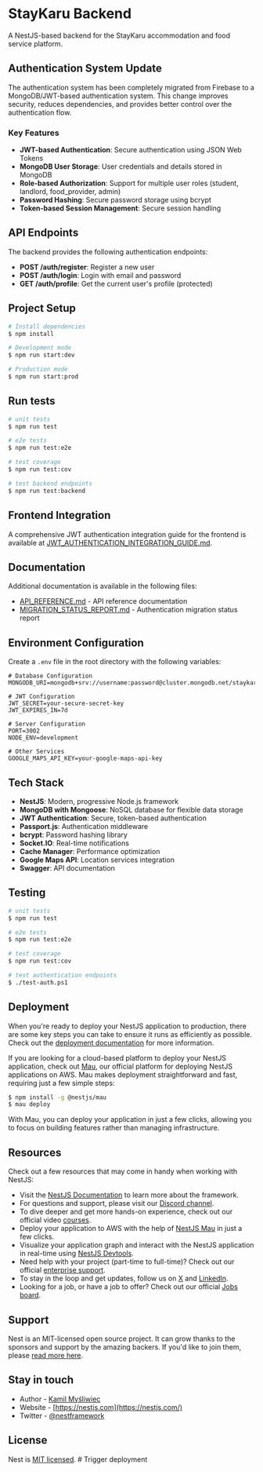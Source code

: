# StayKaru Backend

A NestJS-based backend for the StayKaru accommodation and food service platform.

## Authentication System Update

The authentication system has been completely migrated from Firebase to a MongoDB/JWT-based authentication system. This change improves security, reduces dependencies, and provides better control over the authentication flow.

### Key Features

- **JWT-based Authentication**: Secure authentication using JSON Web Tokens
- **MongoDB User Storage**: User credentials and details stored in MongoDB
- **Role-based Authorization**: Support for multiple user roles (student, landlord, food_provider, admin)
- **Password Hashing**: Secure password storage using bcrypt
- **Token-based Session Management**: Secure session handling

## API Endpoints

The backend provides the following authentication endpoints:

- **POST /auth/register**: Register a new user
- **POST /auth/login**: Login with email and password
- **GET /auth/profile**: Get the current user's profile (protected)

## Project Setup

```bash
# Install dependencies
$ npm install

# Development mode
$ npm run start:dev

# Production mode
$ npm run start:prod
```

## Run tests

```bash
# unit tests
$ npm run test

# e2e tests
$ npm run test:e2e

# test coverage
$ npm run test:cov

# test backend endpoints
$ npm run test:backend
```

## Frontend Integration

A comprehensive JWT authentication integration guide for the frontend is available at [JWT_AUTHENTICATION_INTEGRATION_GUIDE.md](./JWT_AUTHENTICATION_INTEGRATION_GUIDE.md).

## Documentation

Additional documentation is available in the following files:

- [API_REFERENCE.md](./API_REFERENCE.md) - API reference documentation
- [MIGRATION_STATUS_REPORT.md](./MIGRATION_STATUS_REPORT.md) - Authentication migration status report

## Environment Configuration

Create a `.env` file in the root directory with the following variables:

```
# Database Configuration
MONGODB_URI=mongodb+srv://username:password@cluster.mongodb.net/staykaru

# JWT Configuration
JWT_SECRET=your-secure-secret-key
JWT_EXPIRES_IN=7d

# Server Configuration
PORT=3002
NODE_ENV=development

# Other Services
GOOGLE_MAPS_API_KEY=your-google-maps-api-key
```

## Tech Stack

- **NestJS**: Modern, progressive Node.js framework
- **MongoDB with Mongoose**: NoSQL database for flexible data storage
- **JWT Authentication**: Secure, token-based authentication
- **Passport.js**: Authentication middleware
- **bcrypt**: Password hashing library
- **Socket.IO**: Real-time notifications
- **Cache Manager**: Performance optimization
- **Google Maps API**: Location services integration
- **Swagger**: API documentation

## Testing

```bash
# unit tests
$ npm run test

# e2e tests
$ npm run test:e2e

# test coverage
$ npm run test:cov

# test authentication endpoints
$ ./test-auth.ps1
```

## Deployment

When you're ready to deploy your NestJS application to production, there are some key steps you can take to ensure it runs as efficiently as possible. Check out the [deployment documentation](https://docs.nestjs.com/deployment) for more information.

If you are looking for a cloud-based platform to deploy your NestJS application, check out [Mau](https://mau.nestjs.com), our official platform for deploying NestJS applications on AWS. Mau makes deployment straightforward and fast, requiring just a few simple steps:

```bash
$ npm install -g @nestjs/mau
$ mau deploy
```

With Mau, you can deploy your application in just a few clicks, allowing you to focus on building features rather than managing infrastructure.

## Resources

Check out a few resources that may come in handy when working with NestJS:

- Visit the [NestJS Documentation](https://docs.nestjs.com) to learn more about the framework.
- For questions and support, please visit our [Discord channel](https://discord.gg/G7Qnnhy).
- To dive deeper and get more hands-on experience, check out our official video [courses](https://courses.nestjs.com/).
- Deploy your application to AWS with the help of [NestJS Mau](https://mau.nestjs.com) in just a few clicks.
- Visualize your application graph and interact with the NestJS application in real-time using [NestJS Devtools](https://devtools.nestjs.com).
- Need help with your project (part-time to full-time)? Check out our official [enterprise support](https://enterprise.nestjs.com).
- To stay in the loop and get updates, follow us on [X](https://x.com/nestframework) and [LinkedIn](https://linkedin.com/company/nestjs).
- Looking for a job, or have a job to offer? Check out our official [Jobs board](https://jobs.nestjs.com).

## Support

Nest is an MIT-licensed open source project. It can grow thanks to the sponsors and support by the amazing backers. If you'd like to join them, please [read more here](https://docs.nestjs.com/support).

## Stay in touch

- Author - [Kamil Myśliwiec](https://twitter.com/kammysliwiec)
- Website - [https://nestjs.com](https://nestjs.com/)
- Twitter - [@nestframework](https://twitter.com/nestframework)

## License

Nest is [MIT licensed](https://github.com/nestjs/nest/blob/master/LICENSE).
#   T r i g g e r   d e p l o y m e n t 
 
 